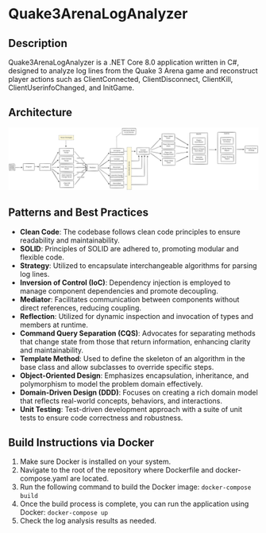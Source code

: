 # Quake3ArenaLogAnalyzer

## Description
Quake3ArenaLogAnalyzer is a .NET Core 8.0 application written in C#, designed to analyze log lines from the Quake 3 Arena game and reconstruct player actions such as ClientConnected, ClientDisconnect, ClientKill, ClientUserinfoChanged, and InitGame.

## Architecture
![Architecture Diagram](architecture.svg)

## Patterns and Best Practices
- **Clean Code**: The codebase follows clean code principles to ensure readability and maintainability.
- **SOLID**: Principles of SOLID are adhered to, promoting modular and flexible code.
- **Strategy**: Utilized to encapsulate interchangeable algorithms for parsing log lines.
- **Inversion of Control (IoC)**: Dependency injection is employed to manage component dependencies and promote decoupling.
- **Mediator**: Facilitates communication between components without direct references, reducing coupling.
- **Reflection**: Utilized for dynamic inspection and invocation of types and members at runtime.
- **Command Query Separation (CQS)**: Advocates for separating methods that change state from those that return information, enhancing clarity and maintainability.
- **Template Method**: Used to define the skeleton of an algorithm in the base class and allow subclasses to override specific steps.
- **Object-Oriented Design**: Emphasizes encapsulation, inheritance, and polymorphism to model the problem domain effectively.
- **Domain-Driven Design (DDD)**: Focuses on creating a rich domain model that reflects real-world concepts, behaviors, and interactions.
- **Unit Testing**: Test-driven development approach with a suite of unit tests to ensure code correctness and robustness.

## Build Instructions via Docker
1. Make sure Docker is installed on your system.
2. Navigate to the root of the repository where Dockerfile and docker-compose.yaml are located.
3. Run the following command to build the Docker image: `docker-compose build`
4. Once the build process is complete, you can run the application using Docker: `docker-compose up`
5. Check the log analysis results as needed.